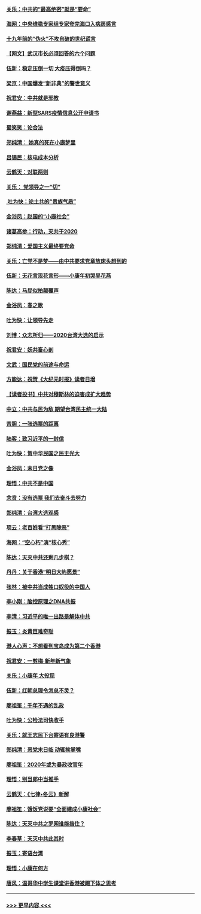 #### [关乐：中共的“最高绝密”就是“要命”](../pages/nsc993/n11816946.md?t=01250331) 
#### [海网：中央维稳专家组专家夸完海口入病房感言](../pages/nsc993/n11815138.md?t=01250331) 
#### [十九年前的“伪火”不攻自破的世纪谎言](../pages/nsc993/n11813238.md?t=01250331) 
#### [【网文】武汉市长必须回答的六个问题](../pages/nsc993/n11813848.md?t=01250331) 
#### [伍新：稳定压倒一切 大疫压得倒吗？](../pages/nsc993/n11812634.md?t=01250331) 
#### [梁京：中国爆发“新非典”的警世意义](../pages/nsc993/n11812554.md?t=01250331) 
#### [祝君安：中共就是邪教](../pages/nsc993/n11812431.md?t=01250331) 
#### [谢燕益：新型SARS疫情信息公开申请书](../pages/nsc993/n11808840.md?t=01250331) 
#### [蜀笑笑：论合法](../pages/nsc993/n11808064.md?t=01250331) 
#### [郑纯清： 她真的死在小康梦里](../pages/nsc993/n11806623.md?t=01250331) 
#### [吕锡民：核电成本分析](../pages/nsc993/n11806284.md?t=01250331) 
#### [云鹤天：对联两则](../pages/nsc993/n11805957.md?t=01250331) 
#### [关乐： 党领导之一“切”](../pages/nsc993/n11804505.md?t=01250331) 
#### [ 吐为快：论土共的“贵族气质”](../pages/nsc993/n11804490.md?t=01250331) 
#### [金浴凤：赵国的“小康社会”](../pages/nsc993/n11804452.md?t=01250331) 
#### [诸葛高参：行动，灭共于2020](../pages/nsc993/n11804120.md?t=01250331) 
#### [郑纯清：爱国主义最终要党命](../pages/nsc993/n11802197.md?t=01250331) 
#### [关乐：亡党不是梦——由中共要求党章放床头想到的](../pages/nsc993/n11802156.md?t=01250331) 
#### [伍新：无花言现花言形——小康年初哭吴花燕](../pages/nsc993/n11800044.md?t=01250331) 
#### [陈达：马屁似拍颠覆声](../pages/nsc993/n11800010.md?t=01250331) 
#### [金浴凤：春之歌](../pages/nsc993/n11797687.md?t=01250331) 
#### [吐为快：让领导先走](../pages/nsc993/n11797512.md?t=01250331) 
#### [刘博：众志所归——2020台湾大选的启示](../pages/nsc993/n11796878.md?t=01250331) 
#### [祝君安：妖共畜心剖](../pages/nsc993/n11794273.md?t=01250331) 
#### [文武：国民党的前途与命运](../pages/nsc993/n11794198.md?t=01250331) 
#### [方能达：祝贺《大纪元时报》读者日增](../pages/nsc993/n11793807.md?t=01250331) 
#### [【读者投书】中共对穆斯林的迫害成扩大趋势](../pages/nsc993/n11791371.md?t=01250331) 
#### [中立：中共与民为敌 期望台湾民主统一大陆](../pages/nsc993/n11790392.md?t=01250331) 
#### [苦胆：一张选票的距离](../pages/nsc993/n11788914.md?t=01250331) 
#### [陆客：致习近平的一封信](../pages/nsc993/n11788867.md?t=01250331) 
#### [吐为快：贺中华民国之民主光大](../pages/nsc993/n11788618.md?t=01250331) 
#### [金浴凤：末日党之像](../pages/nsc993/n11787475.md?t=01250331) 
#### [理悟：中共不是中国](../pages/nsc993/n11787463.md?t=01250331) 
#### [念贲：没有选票  我们去奋斗去努力](../pages/nsc993/n11787398.md?t=01250331) 
#### [郑纯清：台湾大选观感](../pages/nsc993/n11786210.md?t=01250331) 
#### [项云：老百姓看“打黑除恶”](../pages/nsc993/n11785398.md?t=01250331) 
#### [海网：“空心朽”演“核心秀”](../pages/nsc993/n11783874.md?t=01250331) 
#### [陈达：天灭中共还剩几步棋？](../pages/nsc993/n11783719.md?t=01250331) 
#### [丹丹：关于香港“明日大屿愿景”](../pages/nsc993/n11783273.md?t=01250331) 
#### [张林：被中共当成牲口奴役的中国人](../pages/nsc993/n11782397.md?t=01250331) 
#### [李小刚：脑控原理之DNA共振](../pages/nsc993/n11780962.md?t=01250331) 
#### [李清：习近平的唯一出路是解体中共](../pages/nsc993/n11780866.md?t=01250331) 
#### [振玉：炎黄巨难奇耻](../pages/nsc993/n11779632.md?t=01250331) 
#### [港人心声：不想看到宝岛成为第二个香港](../pages/nsc993/n11778817.md?t=01250331) 
#### [祝君安：一剪梅‧新年新气象](../pages/nsc993/n11776340.md?t=01250331) 
#### [关乐：小康年 大役现](../pages/nsc993/n11774213.md?t=01250331) 
#### [伍新：红朝总理令怎总不灵？](../pages/nsc993/n11770813.md?t=01250331) 
#### [廖祖笙：千年不遇的乱政](../pages/nsc993/n11770373.md?t=01250331) 
#### [吐为快：公检法司快收手](../pages/nsc993/n11770359.md?t=01250331) 
#### [关乐：就王志民下台寄语有良港警](../pages/nsc993/n11769903.md?t=01250331) 
#### [郑纯清：恶党末日临 动辄挨掌嘴](../pages/nsc993/n11769356.md?t=01250331) 
#### [廖祖笙：2020年或为暴政收官年](../pages/nsc993/n11768216.md?t=01250331) 
#### [理悟：别当郎中当推手](../pages/nsc993/n11768243.md?t=01250331) 
#### [云鹤天：《七律▪冬云》新解](../pages/nsc993/n11768204.md?t=01250331) 
#### [廖祖笙：饿饭党说要“全面建成小康社会”](../pages/nsc993/n11767482.md?t=01250331) 
#### [陈达：天灭中共之罗网谁能挡住？](../pages/nsc993/n11767465.md?t=01250331) 
#### [李春草：天灭中共此其时](../pages/nsc993/n11767452.md?t=01250331) 
#### [振玉：寄语台湾](../pages/nsc993/n11767432.md?t=01250331) 
#### [理悟：小康在何方](../pages/nsc993/n11767394.md?t=01250331) 
#### [唐风：温哥华中学生课堂讲香港被踢下体之思考](../pages/nsc993/n11766848.md?t=01250331) 

----
#### [ >>> 更早内容 <<< ](../indexes/nsc993-earlier.md)
